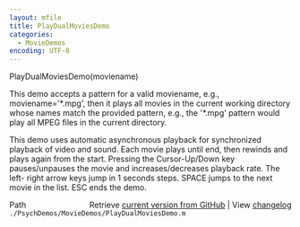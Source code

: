 ```yaml
---
layout: mfile
title: PlayDualMoviesDemo
categories:
  - MovieDemos
encoding: UTF-8
---
```



PlayDualMoviesDemo\(moviename\)

This demo accepts a pattern for a valid moviename, e.g.,
moviename='\*.mpg', then it plays all movies in the current working
directory whose names match the provided pattern, e.g., the '\*.mpg'
pattern would play all MPEG files in the current directory.

This demo uses automatic asynchronous playback for synchronized playback
of video and sound. Each movie plays until end, then rewinds and plays
again from the start. Pressing the Cursor-Up/Down key pauses/unpauses the
movie and increases/decreases playback rate.
The left- right arrow keys jump in 1 seconds steps. SPACE jumps to the
next movie in the list. ESC ends the demo.



<div class="code_header" style="text-align:right;">
  <span style="float:left;">Path&nbsp;&nbsp;</span> <span class="counter">Retrieve <a href=
  "https://raw.github.com/Psychtoolbox-3/Psychtoolbox-3/beta/./PsychDemos/MovieDemos/PlayDualMoviesDemo.m">current version from GitHub</a> | View <a href=
  "https://github.com/Psychtoolbox-3/Psychtoolbox-3/commits/beta/./PsychDemos/MovieDemos/PlayDualMoviesDemo.m">changelog</a></span>
</div>
<div class="code">
  <code>./PsychDemos/MovieDemos/PlayDualMoviesDemo.m</code>
</div>
